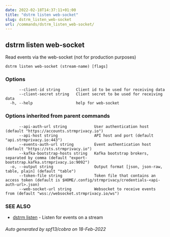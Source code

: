 ```yaml
---
date: 2022-02-18T14:37:11+01:00
title: "dstrm listen web-socket"
slug: dstrm_listen_web-socket
url: /commands/dstrm_listen_web-socket/
---
```

## dstrm listen web-socket

Read events via the web-socket (not for production purposes)

```
dstrm listen web-socket (stream-name) [flags]
```

### Options

```
      --client-id string       Client id to be used for receiving data
      --client-secret string   Client secret to be used for receiving data
  -h, --help                   help for web-socket
```

### Options inherited from parent commands

```
      --api-auth-url string            User authentication host (default "https://accounts.strmprivacy.io")
      --api-host string                API host and port (default "api.strmprivacy.io:443")
      --events-auth-url string         Event authentication host (default "https://sts.strmprivacy.io")
      --kafka-bootstrap-hosts string   Kafka bootstrap brokers, separated by comma (default "export-bootstrap.kafka.strmprivacy.io:9092")
  -o, --output string                  Output format [json, json-raw, table, plain] (default "table")
      --token-file string              Token file that contains an access token (default is $HOME/.config/strmprivacy/credentials-<api-auth-url>.json)
      --web-socket-url string          Websocket to receive events from (default "wss://websocket.strmprivacy.io/ws")
```

### SEE ALSO

* [dstrm listen](dstrm_listen.md)	 - Listen for events on a stream

###### Auto generated by spf13/cobra on 18-Feb-2022
